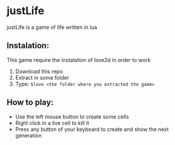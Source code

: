 # justLife

justLife is a game of life written in lua

## Instalation:

This game require the instalation of love2d in order to work

1. Download this repo
2. Extract in some folder
3. Type: `$love <the folder where you extracted the game>`

## How to play:

* Use the left mouse button to create some cells
* Right click in a live cell to kill it
* Press any button of your keyboard to create and show the next generation

